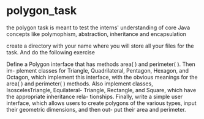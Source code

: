 # polygon_task
the polygon task is meant to test the interns' understanding of core Java concepts like polymophism, abstraction, inheritance and encapsulation

create a directory with your name where you will store all your files for the task. And do the following exercise

Define a Polygon interface that has methods area( ) and perimeter( ). Then im-
plement classes for Triangle, Quadrilateral, Pentagon, Hexagon, and Octagon,
which implement this interface, with the obvious meanings for the area( ) and
perimeter( ) methods. Also implement classes, IsoscelesTriangle, Equilateral-
Triangle, Rectangle, and Square, which have the appropriate inheritance rela-
tionships. Finally, write a simple user interface, which allows users to create
polygons of the various types, input their geometric dimensions, and then out-
put their area and perimeter.

